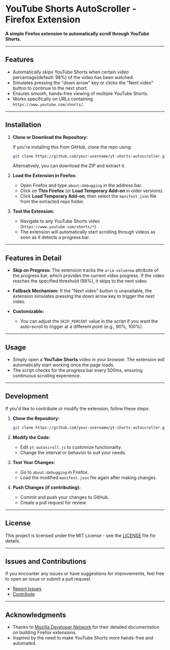 # YouTube Shorts AutoScroller - Firefox Extension

**A simple Firefox extension to automatically scroll through YouTube Shorts.**

---

## Features

* Automatically skips YouTube Shorts when certain video percentage(default: 98%) of the video has been watched.
* Simulates pressing the "down arrow" key or clicks the "Next video" button to continue to the next short.
* Ensures smooth, hands-free viewing of multiple YouTube Shorts.
* Works specifically on URLs containing `https://www.youtube.com/shorts/`.

---

## Installation

1. **Clone or Download the Repository:**

   If you're installing this from GitHub, clone the repo using:

   ```bash
   git clone https://github.com/your-username/yt-shorts-autoscroller.git
   ```

   Alternatively, you can download the ZIP and extract it.

2. **Load the Extension in Firefox:**

   * Open Firefox and type `about:debugging` in the address bar.
   * Click on **This Firefox** (or **Load Temporary Add-on** in older versions).
   * Click **Load Temporary Add-on**, then select the `manifest.json` file from the extracted repo folder.

3. **Test the Extension:**

   * Navigate to any YouTube Shorts video (`https://www.youtube.com/shorts/*`).
   * The extension will automatically start scrolling through videos as soon as it detects a progress bar.

---


## Features in Detail

* **Skip on Progress:** The extension tracks the `aria-valuenow` attribute of the progress bar, which provides the current video progress. If the video reaches the specified threshold (98%), it skips to the next video.

* **Fallback Mechanism:** If the "Next video" button is unavailable, the extension simulates pressing the down arrow key to trigger the next video.

* **Customizable:**

  * You can adjust the `SKIP_PERCENT` value in the script if you want the auto-scroll to trigger at a different point (e.g., 90%, 100%).

---

## Usage

* Simply open a **YouTube Shorts** video in your browser. The extension will automatically start working once the page loads.
* The script checks for the progress bar every 500ms, ensuring continuous scrolling experience.

---

## Development

If you'd like to contribute or modify the extension, follow these steps:

1. **Clone the Repository:**

   ```bash
   git clone https://github.com/your-username/yt-shorts-autoscroller.git
   ```

2. **Modify the Code:**

   * Edit `yt-autoscroll.js` to customize functionality.
   * Change the interval or behavior to suit your needs.

3. **Test Your Changes:**

   * Go to `about:debugging` in Firefox.
   * Load the modified `manifest.json` file again after making changes.

4. **Push Changes (if contributing):**

   * Commit and push your changes to GitHub.
   * Create a pull request for review.

---

## License

This project is licensed under the MIT License - see the [LICENSE](LICENSE) file for details.

---

## Issues and Contributions

If you encounter any issues or have suggestions for improvements, feel free to open an issue or submit a pull request.

* [Report Issues](https://github.com/your-username/yt-shorts-autoscroller/issues)
* [Contribute](https://github.com/your-username/yt-shorts-autoscroller/pulls)

---

## Acknowledgments

* Thanks to [Mozilla Developer Network](https://developer.mozilla.org/en-US/docs/Mozilla/Add-ons/WebExtensions) for their detailed documentation on building Firefox extensions.
* Inspired by the need to make YouTube Shorts more hands-free and automated.
